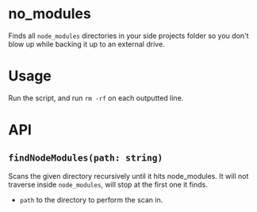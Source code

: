 # no_modules
Finds all `node_modules` directories in your side projects folder so you don't blow up while backing it up to an external drive.

# Usage
Run the script, and run `rm -rf` on each outputted line.

# API
## `findNodeModules(path: string)`
Scans the given directory recursively until it hits node_modules. It will not traverse inside `node_modules`, will stop at the first one it finds.
- `path` to the directory to perform the scan in.